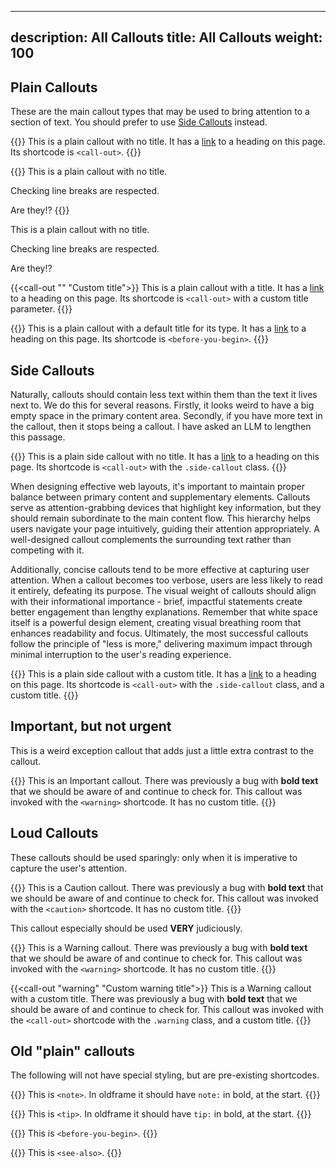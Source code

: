 
---
description: All Callouts
title: All Callouts
weight: 100
---


## Plain Callouts
These are the main callout types that may be used to bring attention to a section of text. You should prefer to use [Side Callouts](#side-callouts) instead.

{{<call-out>}}
This is a plain callout with no title. It has a [link](#plain-callouts) to a heading on this page. Its shortcode is `<call-out>`.
{{</call-out>}}

{{<call-out>}}
This is a plain callout with no title.

Checking line breaks are respected.

Are they!?
{{</call-out>}}

This is a plain callout with no title.

Checking line breaks are respected.

Are they!?



{{<call-out "" "Custom title">}}
This is a plain callout with a title. It has a [link](#plain-callouts) to a heading on this page. Its shortcode is `<call-out>` with a custom title parameter.
{{</call-out>}}

{{<before-you-begin>}}
This is a plain callout with a default title for its type. It has a [link](#plain-callouts) to a heading on this page. Its shortcode is `<before-you-begin>`.
{{</before-you-begin>}}

## Side Callouts

Naturally, callouts should contain less text within them than the text it lives next to. We do this for several reasons. Firstly, it looks weird to have a big empty space in the primary content area. Secondly, if you have more text in the callout, then it stops being a callout. I have asked an LLM to lengthen this passage.

{{<call-out sideline="true">}}
This is a plain side callout with no title. It has a [link](#plain-callouts) to a heading on this page. Its shortcode is `<call-out>` with the `.side-callout` class.
{{</call-out>}}

When designing effective web layouts, it's important to maintain proper balance between primary content and supplementary elements. Callouts serve as attention-grabbing devices that highlight key information, but they should remain subordinate to the main content flow. This hierarchy helps users navigate your page intuitively, guiding their attention appropriately. A well-designed callout complements the surrounding text rather than competing with it.

Additionally, concise callouts tend to be more effective at capturing user attention. When a callout becomes too verbose, users are less likely to read it entirely, defeating its purpose. The visual weight of callouts should align with their informational importance - brief, impactful statements create better engagement than lengthy explanations. Remember that white space itself is a powerful design element, creating visual breathing room that enhances readability and focus. Ultimately, the most successful callouts follow the principle of "less is more," delivering maximum impact through minimal interruption to the user's reading experience.

{{<call-out sideline="true" title="Custom title">}}
This is a plain side callout with a custom title. It has a [link](#plain-callouts) to a heading on this page. Its shortcode is `<call-out>` with the `.side-callout` class, and a custom title.
{{</call-out>}}

## Important, but not urgent

This is a weird exception callout that adds just a little extra contrast to the callout.

{{<important>}}
This is an Important callout. There was previously a bug with **bold text** that we should be aware of and continue to check for. This callout was invoked with the `<warning>` shortcode. It has no custom title.
{{</important>}}

## Loud Callouts

These callouts should be used sparingly: only when it is imperative to capture the user's attention.

{{<caution>}}
This is a Caution callout. There was previously a bug with **bold text** that we should be aware of and continue to check for. This callout was invoked with the `<caution>` shortcode. It has no custom title.
{{</caution>}}

This callout especially should be used **VERY** judiciously.

{{<warning>}}
This is a Warning callout. There was previously a bug with **bold text** that we should be aware of and continue to check for. This callout was invoked with the `<warning>` shortcode. It has no custom title.
{{</warning>}}


{{<call-out "warning" "Custom warning title">}}
This is a Warning callout with a custom title. There was previously a bug with **bold text** that we should be aware of and continue to check for. This callout was invoked with the `<call-out>` shortcode with the `.warning` class, and a custom title.
{{</call-out>}}




## Old "plain" callouts
The following will not have special styling, but are pre-existing shortcodes.

{{<note>}}
This is `<note>`. In oldframe it should have `note:` in bold, at the start.
{{</note>}}

{{<tip>}}
This is `<tip>`. In oldframe it should have `tip:` in bold, at the start.
{{</tip>}}

{{<before-you-begin>}}
This is `<before-you-begin>`.
{{</before-you-begin>}}

{{<see-also>}}
This is `<see-also>`.
{{</see-also>}}
